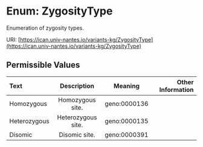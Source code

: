 
# Enum: ZygosityType

Enumeration of zygosity types.

URI: [https://ican.univ-nantes.io/variants-kg/ZygosityType](https://ican.univ-nantes.io/variants-kg/ZygosityType)


## Permissible Values

| Text | Description | Meaning | Other Information |
| :--- | :---: | :---: | ---: |
| Homozygous | Homozygous site. | geno:0000136 |  |
| Heterozygous | Heterozygous site. | geno:0000135 |  |
| Disomic | Disomic site. | geno:0000391 |  |


